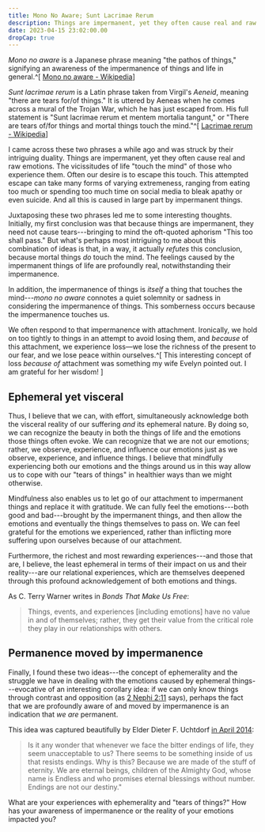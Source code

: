 ```yaml
---
title: Mono No Aware; Sunt Lacrimae Rerum
description: Things are impermanent, yet they often cause real and raw emotions.
date: 2023-04-15 23:02:00.00
dropCap: true
---
```


_Mono no aware_ is a Japanese phrase meaning "the pathos of things," signifying
an awareness of the impermanence of things and life in general.^[
[Mono no aware - Wikipedia](https://en.wikipedia.org/wiki/Mono_no_aware)]

_Sunt lacrimae rerum_ is a Latin phrase taken from Virgil's _Aeneid_, meaning
"there are tears for/of things." It is uttered by Aeneas when he comes across a
mural of the Trojan War, which he has just escaped from. His full statement is
"Sunt lacrimae rerum et mentem mortalia tangunt," or "There are tears of/for
things and mortal things touch the mind."^[
[Lacrimae rerum - Wikipedia](https://en.wikipedia.org/wiki/Lacrimae_rerum)]

I came across these two phrases a while ago and was struck by their intriguing
duality. Things are impermanent, yet they often cause real and raw emotions. The
vicissitudes of life "touch the mind" of those who experience them. Often our
desire is to escape this touch. This attempted escape can take many forms of
varying extremeness, ranging from eating too much or spending too much time on
social media to bleak apathy or even suicide. And all this is caused in large
part by impermanent things.

Juxtaposing these two phrases led me to some interesting thoughts. Initially, my
first conclusion was that because things are impermanent, they need not cause
tears---bringing to mind the oft-quoted aphorism "This too shall pass." But
what's perhaps most intriguing to me about this combination of ideas is that, in
a way, it actually _refutes_ this conclusion, because mortal things _do_ touch
the mind. The feelings caused by the impermanent things of life are profoundly
real, notwithstanding their impermanence.

In addition, the impermanence of things is _itself_ a thing that touches the
mind---_mono no aware_ connotes a quiet solemnity or sadness in considering the
impermanence of things. This somberness occurs because the impermanence touches
us.

We often respond to that impermanence with attachment. Ironically, we hold on
too tightly to things in an attempt to avoid losing them, and _because_ of this
attachment, we experience loss—we lose the richness of the present to our fear,
and we lose peace within ourselves.^[ This interesting concept of loss _because
of_ attachment was something my wife Evelyn pointed out. I am grateful for her
wisdom! ]

## Ephemeral yet visceral

[//]: # (future-link: "we are not our emotions" to observer self article)

Thus, I believe that we can, with effort, simultaneously acknowledge both the
visceral reality of our suffering _and_ its ephemeral nature. By doing so, we
can recognize the beauty in both the things of life and the emotions those
things often evoke. We can recognize that we are not our emotions; rather, we
observe, experience, and influence our emotions just as we observe, experience,
and influence things. I believe that mindfully experiencing both our emotions
and the things around us in this way allow us to cope with our "tears of things"
in healthier ways than we might otherwise.

Mindfulness also enables us to let go of our attachment to impermanent things
and replace it with gratitude. We can fully feel the emotions---both good and
bad---brought by the impermanent things, and then allow the emotions and
eventually the things themselves to pass on. We can feel grateful for the
emotions we experienced, rather than inflicting more suffering upon ourselves
because of our attachment.

Furthermore, the richest and most rewarding experiences---and those that are, I
believe, the least ephemeral in terms of their impact on us and their
reality---are our relational experiences, which are themselves deepened through
this profound acknowledgement of both emotions and things.

As C. Terry Warner writes in _Bonds That Make Us Free_:

> Things, events, and experiences [including emotions] have no value in and of
> themselves; rather, they get their value from the critical role they play in
> our relationships with others.

## Permanence moved by impermanence

Finally, I found these two ideas---the concept of ephemerality and the struggle
we have in dealing with the emotions caused by ephemeral things---evocative of
an interesting corollary idea: if we can only know things through contrast and
opposition (as
[2 Nephi 2:11](https://www.churchofjesuschrist.org/study/scriptures/bofm/2-ne/2?lang=eng&id=p11#p11)
says), perhaps the fact that we are profoundly aware of and moved by
impermanence is an indication that _we are_ permanent.

This idea was captured beautifully by Elder Dieter F. Uchtdorf
[in April 2014](https://www.lds.org/general-conference/2014/04/grateful-in-any-circumstances):

> Is it any wonder that whenever we face the bitter endings of life, they seem
> unacceptable to us? There seems to be something inside of us that resists
> endings. Why is this? Because we are made of the stuff of eternity. We are
> eternal beings, children of the Almighty God, whose name is Endless and who
> promises eternal blessings without number. Endings are not our destiny."

What are your experiences with ephemerality and "tears of things?" How has your
awareness of impermanence or the reality of your emotions impacted you?
